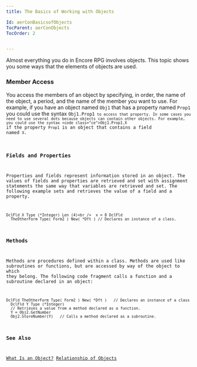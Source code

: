 ```yaml
---
title: The Basics of Working with Objects

Id: aerConBasicsofObjects
TocParent: aerConObjects
TocOrder: 2


---
```


Almost everything you do in Encore RPG involves objects. This topic shows you some ways that the elements of objects are used. 

### Member Access
You access the members of an object by specifying, in order, the name of the object, a period, and the name of the member you want to use. For example, if you have an object named ```Obj1``` that has a property named ```Prop1``` you could use the syntax <code class="ce">Obj1.Prop1``` to access that property. In some cases you need to use several dots because objects can contain other objects. For example, you could use the syntax <code class="ce">Obj1.Prop1.X``` if the property ```Prop1``` is an object that contains a field named ```X```. 

### Fields and Properties
Properties and fields represent information stored in an object. The values of fields and properties are retrieved and set with assignment statements the same way that variables are retrieved and set. The following example sets and retrieves the value of a field and a property. 

```
DclFld X Type (*Integer) Len (4)<br />  x = 8 DclFld
  TheOtherForm Type( Form2 ) New( *Dft ) // Declares an instance of a class.
```

### Methods
Methods are procedures defined within a class. Methods are used like subroutines or functions, but are accessed by way of the object to which they belong. The following code fragment calls a function and a subroutine declared in an object: 

```
DclFld TheOtherForm Type( Form2 ) New( *Dft )   // Declares an instance of a class
  DclFld Y Type (*Integer)
  // Retrieves a value from a method declared as a function.
  Y = Obj2.GetNumber   
  Obj2.StoreNumber(Y)   // Calls a method declared as a subroutine.
```

### See Also
[What Is an Object?](aerConWhatisanObject.html)
[Relationship of Objects](aerConRelationofObjects.html) 
